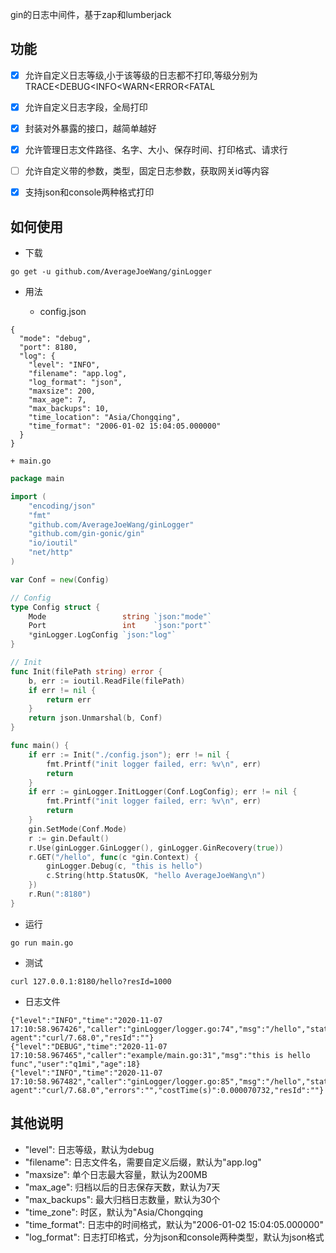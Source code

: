 

gin的日志中间件，基于zap和lumberjack

## 功能

+ [X] 允许自定义日志等级,小于该等级的日志都不打印,等级分别为TRACE<DEBUG<INFO<WARN<ERROR<FATAL
+ [X] 允许自定义日志字段，全局打印
+ [X] 封装对外暴露的接口，越简单越好
+ [X] 允许管理日志文件路径、名字、大小、保存时间、打印格式、请求行
+ [ ] 允许自定义带的参数，类型，固定日志参数，获取网关id等内容
+ [X] 支持json和console两种格式打印


## 如何使用

+ 下载

```
go get -u github.com/AverageJoeWang/ginLogger
```

+ 用法

    - config.json
    
```
{
  "mode": "debug",
  "port": 8180,
  "log": {
    "level": "INFO",
    "filename": "app.log",
    "log_format": "json",
    "maxsize": 200,
    "max_age": 7,
    "max_backups": 10,
    "time_location": "Asia/Chongqing",
    "time_format": "2006-01-02 15:04:05.000000"
  }
}
```

    + main.go

```go
package main

import (
	"encoding/json"
	"fmt"
	"github.com/AverageJoeWang/ginLogger"
	"github.com/gin-gonic/gin"
	"io/ioutil"
	"net/http"
)

var Conf = new(Config)

// Config
type Config struct {
	Mode                 string `json:"mode"`
	Port                 int    `json:"port"`
	*ginLogger.LogConfig `json:"log"`
}

// Init
func Init(filePath string) error {
	b, err := ioutil.ReadFile(filePath)
	if err != nil {
		return err
	}
	return json.Unmarshal(b, Conf)
}

func main() {
	if err := Init("./config.json"); err != nil {
		fmt.Printf("init logger failed, err: %v\n", err)
		return
	}
	if err := ginLogger.InitLogger(Conf.LogConfig); err != nil {
		fmt.Printf("init logger failed, err: %v\n", err)
		return
	}
	gin.SetMode(Conf.Mode)
	r := gin.Default()
	r.Use(ginLogger.GinLogger(), ginLogger.GinRecovery(true))
	r.GET("/hello", func(c *gin.Context) {
		ginLogger.Debug(c, "this is hello")
		c.String(http.StatusOK, "hello AverageJoeWang\n")
	})
	r.Run(":8180")
}
```

+ 运行

```
go run main.go
```



+ 测试

```shell script
curl 127.0.0.1:8180/hello?resId=1000
```

+ 日志文件

```
{"level":"INFO","time":"2020-11-07 17:10:58.967426","caller":"ginLogger/logger.go:74","msg":"/hello","status":200,"method":"GET","path":"/hello","query":"name=wlf","ip":"127.0.0.1","user-agent":"curl/7.68.0","resId":""}
{"level":"DEBUG","time":"2020-11-07 17:10:58.967465","caller":"example/main.go:31","msg":"this is hello func","user":"q1mi","age":18}
{"level":"INFO","time":"2020-11-07 17:10:58.967482","caller":"ginLogger/logger.go:85","msg":"/hello","status":200,"method":"GET","path":"/hello","query":"name=wlf","ip":"127.0.0.1","user-agent":"curl/7.68.0","errors":"","costTime(s)":0.000070732,"resId":""}
```

## 其他说明

+ "level": 日志等级，默认为debug
+ "filename": 日志文件名，需要自定义后缀，默认为"app.log"
+ "maxsize": 单个日志最大容量，默认为200MB
+ "max_age": 归档以后的日志保存天数，默认为7天
+ "max_backups": 最大归档日志数量，默认为30个
+ "time_zone": 时区，默认为"Asia/Chongqing
+ "time_format": 日志中的时间格式，默认为"2006-01-02 15:04:05.000000"
+ "log_format": 日志打印格式，分为json和console两种类型，默认为json格式

